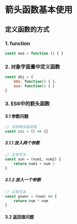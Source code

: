 # 箭头函数基本使用



## 定义函数的方式



### 1. function

```javascript
const aaa = function () { }
```

### 2. 对象字面量中定义函数

```js
const obj = {
	bbb: function() { },
	aaa: function() { }
}
```

### 3. ES6中的箭头函数

#### 3.1 参数问题

```js
// 没参数没返回值
const ccc = () => {}
```

##### 3.1.1 放入两个参数

```js
// 正常写法
const sun = (num1, num2) {
	return num1 + num 2
}
```

##### 3.1.2 放入一个参数

```js
// 正常写法
const power = (num) => {
	return num * num
}
```

#### 3.2 返回值问题









